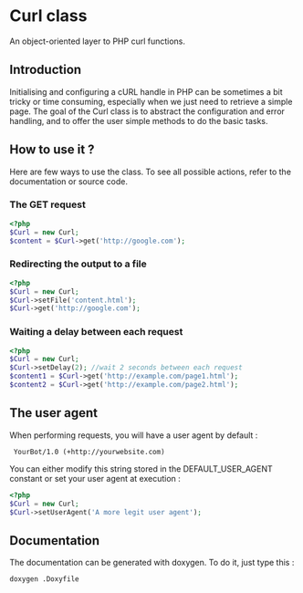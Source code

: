 Curl class
==========

An object-oriented layer to PHP curl functions.

Introduction
------------

Initialising and configuring a cURL handle in PHP can be sometimes a bit tricky
or time consuming, especially when we just need to retrieve a simple page. The
goal of the Curl class is to abstract the configuration and error handling,
and to offer the user simple methods to do the basic tasks.

How to use it ?
---------------

Here are few ways to use the class. To see all possible actions, refer to the
documentation or source code.

### The GET request

```php
<?php
$Curl = new Curl;
$content = $Curl->get('http://google.com');
```

### Redirecting the output to a file

```php
<?php
$Curl = new Curl;
$Curl->setFile('content.html');
$Curl->get('http://google.com');
```

### Waiting a delay between each request

```php
<?php
$Curl = new Curl;
$Curl->setDelay(2); //wait 2 seconds between each request
$content1 = $Curl->get('http://example.com/page1.html');
$content2 = $Curl->get('http://example.com/page2.html');
```

The user agent
--------------

When performing requests, you will have a user agent by default :

     YourBot/1.0 (+http://yourwebsite.com)

You can either modify this string stored in the DEFAULT_USER_AGENT constant or
set your user agent at execution :

```php
<?php
$Curl = new Curl;
$Curl->setUserAgent('A more legit user agent');
```

Documentation
-------------

The documentation can be generated with doxygen. To do it, just type this :

    doxygen .Doxyfile
